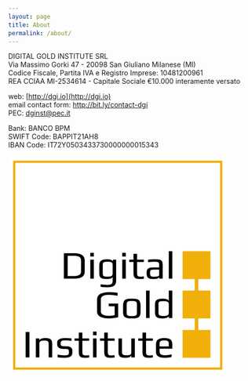 ```yaml
---
layout: page
title: About
permalink: /about/
---
```


DIGITAL GOLD INSTITUTE SRL  
Via Massimo Gorki 47 - 20098 San Giuliano Milanese (MI)  
Codice Fiscale, Partita IVA e Registro Imprese: 10481200961  
REA CCIAA MI-2534614 - Capitale Sociale €10.000 interamente versato

web: [http://dgi.io](http://dgi.io)  
email contact form: <http://bit.ly/contact-dgi>  
PEC: [dginst@pec.it](mailto:dginst@pec.it)

Bank: BANCO BPM  
SWIFT Code: BAPPIT21AH8  
IBAN Code: IT72Y0503433730000000015343

[![SVG logo](/images/dgi-logo.svg)](/images/logo/dgi-logo.svg)  
